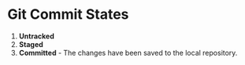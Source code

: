 # Git Commit States
1. **Untracked**
2. **Staged**
3. **Committed** - The changes have been saved to the local repository.

